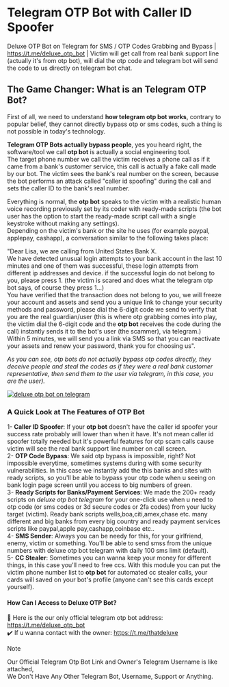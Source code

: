 
# Telegram OTP Bot with Caller ID Spoofer
Deluxe OTP Bot on Telegram for SMS / OTP Codes Grabbing and Bypass | https://t.me/deluxe_otp_bot | Victim will get call from real bank support line (actually it's from otp bot), will dial the otp code and telegram bot will send the code to us directly on telegram bot chat.

## The Game Changer: What is an Telegram OTP Bot?

First of all, we need to understand **how telegram otp bot works**, contrary to popular belief, they cannot directly bypass otp or sms codes, such a thing is not possible in today's technology.

**Telegram OTP Bots actually bypass people**, yes you heard right, the software/tool ​​we call **otp bot** is actually a social engineering tool. \
The target phone number we call the victim receives a phone call as if it came from a bank's customer service, this call is actually a fake call made by our bot.
The victim sees the bank's real number on the screen, because the bot performs an attack called "caller id spoofing" during the call and sets the caller ID to the bank's real number.

Everything is normal, the **otp bot** speaks to the victim with a realistic human voice recording previously set by its coder with ready-made scripts (the bot user has the option to start the ready-made script call with a single keystroke without making any settings). \
Depending on the victim's bank or the site he uses (for example paypal, applepay, cashapp), a conversation similar to the following takes place:

"Dear Lisa, we are calling from United States Bank X. \
We have detected unusual login attempts to your bank account in the last 10 minutes and one of them was successful, these login attempts from different ip addresses and device. if the successful login do not belong to you, please press 1. (the victim is scared and does what the telegram otp bot says, of course they press 1...) \
You have verified that the transaction does not belong to you, we will freeze your account and assets and send you a unique link to change your security methods and password, please dial the 6-digit code we send to verify that you are the real guardian/user (this is where otp grabbing comes into play, the victim dial the 6-digit code and the **otp bot** receives the code during the call) instantly sends it to the bot's user (the scammer), via telegram.) \
Within 5 minutes, we will send you a link via SMS so that you can reactivate your assets and renew your password, thank you for choosing us".

*As you can see, otp bots do not actually bypass otp codes directly, they deceive people and steal the codes as if they were a real bank customer representative, then send them to the user via telegram, in this case, you are the user).*

<a href="https://t.me/deluxe_otp_bot"><img src="https://i.ibb.co/ZGMb8fL/photo-7872629392375942506-o.jpg" alt="deluxe otp bot on telegram" border="0"></a>

### A Quick Look at The Features of OTP Bot

1- **Caller ID Spoofer**: If your **otp bot** doesn't have the caller id spoofer your success rate probably will lower than when it have. It's not mean caller id spoofer totally needed but it's powerful features for otp scam calls cause victim will see the real bank support line number on call screen. \
2- **OTP Code Bypass**: We said otp bypass is impossible, right?  Not impossible everytime, sometimes systems during with some security vulnerabilities. In this case we instantly add the this banks and sites with ready scripts, so you'll be able to bypass your otp code when u seeing on bank login page screen until you access to big numbers of green. \
3- **Ready Scripts for Banks/Payment Services**: We made the 200+ ready scripts on *deluxe otp bot telegram* for your one-click use when u need to otp code (or sms codes or 3d secure codes or 2fa codes) from your lucky target (victim). Ready bank scripts wells,boa,citi,amex,chase etc. many different and big banks from every big country and ready payment services scripts like paypal,apple pay,cashapp,coinbase etc.. \
4- **SMS Sender**: Always you can be needy for this, for your girlfriend, enemy, victim or something. You'll be able to send smss from the unique numbers with deluxe otp bot telegram with daily 100 sms limit (default). \
5- **CC Stealer**: Sometimes you can wanna keep your money for different things, in this case you'll need to free ccs. With this module you can put the victim phone number list to **otp bot** for automated cc stealer calls, your cards will saved on your bot's profile (anyone can't see this cards except yourself).

#### How Can I Access to Deluxe OTP Bot?

📌 Here is the our only official telegram otp bot address: https://t.me/deluxe_otp_bot \
✔️ If u wanna contact with the owner: https://t.me/thatdeluxe
>[!NOTE]
Our Official Telegram Otp Bot Link and Owner's Telegram Username is like attached, \
We Don't Have Any Other Telegram Bot, Username, Support or Anything. 
